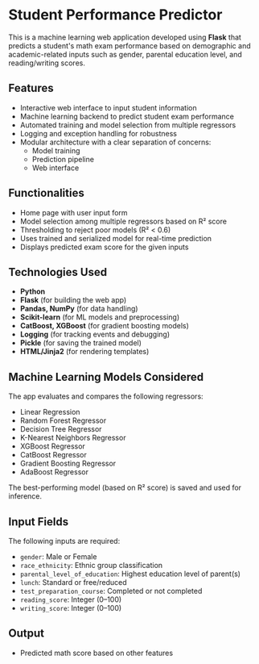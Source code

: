 # Student Performance Predictor

This is a machine learning web application developed using **Flask** that predicts a student's math exam performance based on demographic and academic-related inputs such as gender, parental education level, and reading/writing scores.

## Features

- Interactive web interface to input student information
- Machine learning backend to predict student exam performance
- Automated training and model selection from multiple regressors
- Logging and exception handling for robustness
- Modular architecture with a clear separation of concerns:
  - Model training
  - Prediction pipeline
  - Web interface

## Functionalities

- Home page with user input form
- Model selection among multiple regressors based on R² score
- Thresholding to reject poor models (R² < 0.6)
- Uses trained and serialized model for real-time prediction
- Displays predicted exam score for the given inputs

## Technologies Used

- **Python**
- **Flask** (for building the web app)
- **Pandas, NumPy** (for data handling)
- **Scikit-learn** (for ML models and preprocessing)
- **CatBoost, XGBoost** (for gradient boosting models)
- **Logging** (for tracking events and debugging)
- **Pickle** (for saving the trained model)
- **HTML/Jinja2** (for rendering templates)

## Machine Learning Models Considered

The app evaluates and compares the following regressors:

- Linear Regression
- Random Forest Regressor
- Decision Tree Regressor
- K-Nearest Neighbors Regressor
- XGBoost Regressor
- CatBoost Regressor
- Gradient Boosting Regressor
- AdaBoost Regressor

The best-performing model (based on R² score) is saved and used for inference.

## Input Fields

The following inputs are required:

- `gender`: Male or Female
- `race_ethnicity`: Ethnic group classification
- `parental_level_of_education`: Highest education level of parent(s)
- `lunch`: Standard or free/reduced
- `test_preparation_course`: Completed or not completed
- `reading_score`: Integer (0–100)
- `writing_score`: Integer (0–100)

## Output

- Predicted math score based on other features
